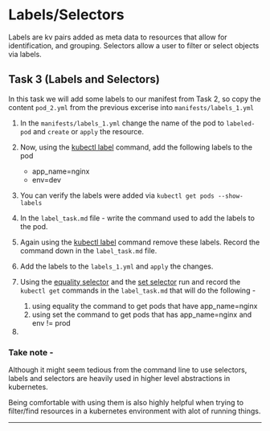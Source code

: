 # Labels/Selectors

Labels are kv pairs added as meta data to resources that allow for identification, and grouping. Selectors allow a user to filter or select objects via labels. 

## Task 3 (Labels and Selectors)

In this task we will add some labels to our manifest from Task 2, so copy the content `pod_2.yml` from the previous excerise into `manifests/labels_1.yml`


1. In the `manifests/labels_1.yml` change the name of the pod to `labeled-pod` and `create` or `apply` the resource.
   
   
2. Now, using the [kubectl label] command, add the following labels to the pod
   - app_name=nginx
   - env=dev 
3. You can verify the labels were added via `kubectl get pods --show-labels`
4. In the `label_task.md` file - write the command used to add the labels to the pod.
5. Again using the [kubectl label] command remove these labels. Record the command down in the `label_task.md` file.
6. Add the labels to the `labels_1.yml` and `apply` the changes.
7. Using the [equality selector](https://kubernetes.io/docs/concepts/overview/working-with-objects/labels/#equality-based-requirement) and the [set selector](https://kubernetes.io/docs/concepts/overview/working-with-objects/labels/#set-based-requirement) run and record the `kubectl get` commands in the `label_task.md` that will do the following -
   1. using equality the command to get pods that have app_name=nginx
   2. using set the command to get pods that has app_name=nginx and env != prod
8. 
 
### Take note -
Although it might seem tedious from the command line to use selectors, labels and selectors are heavily used in higher level abstractions in kubernetes. 

Being comfortable with using them is also highly helpful when trying to filter/find resources in a kubernetes environment with alot of running things.

---

[kubectl label]: https://kubernetes.io/docs/reference/generated/kubectl/kubectl-commands#label
